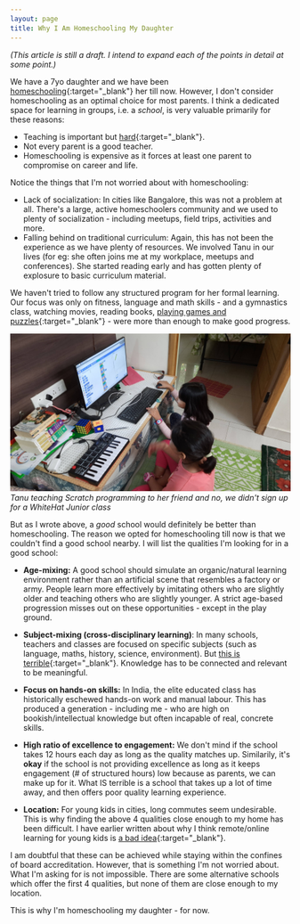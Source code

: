 ```yaml
---
layout: page
title: Why I Am Homeschooling My Daughter
---
```


*(This article is still a draft. I intend to expand each of the points in detail at some point.)*


We have a 7yo daughter and we have been [homeschooling](https://www.youtube.com/channel/UCJuguNvfsC4kIxHtev9i6ew){:target="_blank"} her till now. However, I don't consider homeschooling as an optimal choice for most parents. I think a dedicated space for learning in groups, i.e. a *school*, is very valuable primarily for these reasons:

- Teaching is important but [hard](https://learnawesome.org/items/ec8e3a9a-4cce-4c79-b53f-9a9c3af7dc8b-how-people-learn-brain-mind-experience-and-school){:target="_blank"}.
- Not every parent is a good teacher.
- Homeschooling is expensive as it forces at least one parent to compromise on career and life.

Notice the things that I'm not worried about with homeschooling:

- Lack of socialization: In cities like Bangalore, this was not a problem at all. There's a large, active homeschoolers community and we used to plenty of socialization - including meetups, field trips, activities and more.
- Falling behind on traditional curriculum: Again, this has not been the experience as we have plenty of resources. We involved Tanu in our lives (for eg: she often joins me at my workplace, meetups and conferences). She started reading early and has gotten plenty of explosure to basic curriculum material.

We haven't tried to follow any structured program for her formal learning. Our focus was only on fitness, language and math skills - and a gymnastics class, watching movies, reading books, [playing games and puzzles](https://dhimath.org){:target="_blank"} - were more than enough to make good progress.

![Tanu teaching Scratch programming to her friend and no, we didn't sign up for a WhiteHat Junior class](/img/homeschool.jpg "Tanu teaching Scratch programming to her friend and no, we didn't sign up for a WhiteHat Junior class")
*Tanu teaching Scratch programming to her friend and no, we didn't sign up for a WhiteHat Junior class*

But as I wrote above, a *good* school would definitely be better than homeschooling. The reason we opted for homeschooling till now is that we couldn't find a good school nearby. I will list the qualities I'm looking for in a good school:

- **Age-mixing:** A good school should simulate an organic/natural learning environment rather than an artificial scene that resembles a factory or army. People learn more effectively by imitating others who are slightly older and teaching others who are slightly younger. A strict age-based progression misses out on these opportunities - except in the play ground.

- **Subject-mixing (cross-disciplinary learning)**: In many schools, teachers and classes are focused on specific subjects (such as language, maths, history, science, environment). But [this is terrible](https://learnawesome.org/items/0845a1d7-4d95-4268-9aad-472f7d32f627-dumbing-us-down){:target="_blank"}. Knowledge has to be connected and relevant to be meaningful.

- **Focus on hands-on skills:** In India, the elite educated class has historically eschewed hands-on work and manual labour. This has produced a generation - including me - who are high on bookish/intellectual knowledge but often incapable of real, concrete skills.

- **High ratio of excellence to engagement:** We don't mind if the school takes 12 hours each day as long as the quality matches up. Similarily, it's **okay** if the school is not providing excellence as long as it keeps engagement (# of structured hours) low because as parents, we can make up for it. What IS terrible is a school that takes up a lot of time away, and then offers poor quality learning experience.

- **Location:** For young kids in cities, long commutes seem undesirable. This is why finding the above 4 qualities close enough to my home has been difficult. I have earlier written about why I think remote/online learning for young kids is [a bad idea](https://twitter.com/nileshtrivedi/status/1321286978944618497){:target="_blank"}.

I am doubtful that these can be achieved while staying within the confines of board accreditation. However, that is something I'm not worried about. What I'm asking for is not impossible. There are some alternative schools which offer the first 4 qualities, but none of them are close enough to my location.

This is why I'm homeschooling my daughter - for now.